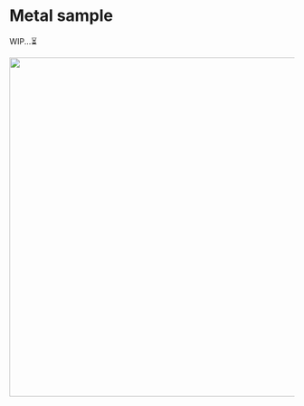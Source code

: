 # Metal sample

WIP...:hourglass_flowing_sand:

<img src="https://github.com/haijianliu/phantom-metal/blob/master/Samples/images/cover1.png" width="600">
